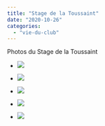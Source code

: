 ```yaml
---
title: "Stage de la Toussaint"
date: "2020-10-26"
categories: 
  - "vie-du-club"
---
```


Photos du Stage de la Toussaint

- ![](https://echecs-veigy.fr/wp-content/uploads/2020/10/WhatsApp-Image-2020-10-25-at-14.33.17-1-1024x578.jpeg)
    
- ![](https://echecs-veigy.fr/wp-content/uploads/2020/10/WhatsApp-Image-2020-10-25-at-14.33.37-3-1024x578.jpeg)
    
- ![](https://echecs-veigy.fr/wp-content/uploads/2020/10/WhatsApp-Image-2020-10-26-at-13.43.38-1-1024x768.jpeg)
    
- ![](https://echecs-veigy.fr/wp-content/uploads/2020/10/WhatsApp-Image-2020-10-26-at-13.43.45-2-1024x768.jpeg)
    
- ![](https://echecs-veigy.fr/wp-content/uploads/2020/10/WhatsApp-Image-2020-10-25-at-13.43.46-2-492x1024.jpeg)
